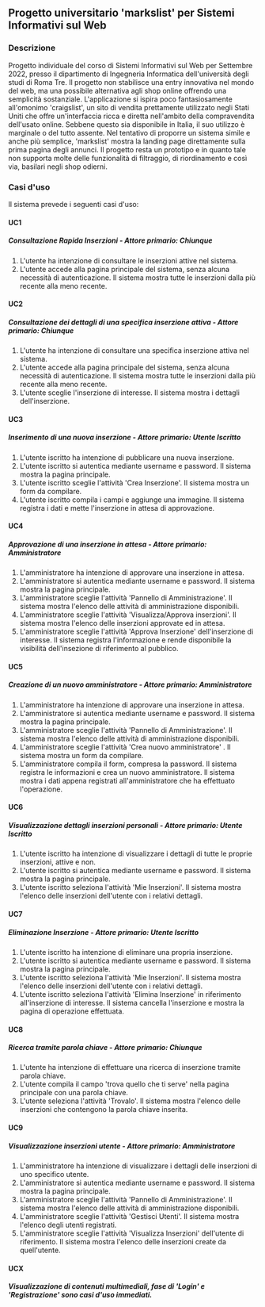 ## Progetto universitario 'markslist' per Sistemi Informativi sul Web
### Descrizione
Progetto individuale del corso di Sistemi Informativi sul Web per Settembre 2022, presso il dipartimento di Ingegneria Informatica dell'università degli studi di Roma Tre. Il progetto non stabilisce una entry innovativa nel mondo del web, ma una possibile alternativa agli shop online offrendo una semplicità sostanziale. L'applicazione si ispira poco fantasiosamente all'omonimo 'craigslist', un sito di vendita prettamente utilizzato negli Stati Uniti che offre un'interfaccia ricca e diretta nell'ambito della compravendita dell'usato online. Sebbene questo sia disponibile in Italia, il suo utilizzo è marginale o del tutto assente. Nel tentativo di proporre un sistema simile e anche più semplice, 'markslist' mostra la landing page direttamente sulla prima pagina degli annunci. Il progetto resta un prototipo e in quanto tale non supporta molte delle funzionalità di filtraggio, di riordinamento e così via, basilari negli shop odierni.
### Casi d'uso
Il sistema prevede i seguenti casi d'uso:
#### UC1
##### Consultazione Rapida Inserzioni - Attore primario: Chiunque
1. L'utente ha intenzione di consultare le inserzioni attive nel sistema.
2. L'utente accede alla pagina principale del sistema, senza alcuna necessità di autenticazione. Il sistema mostra tutte le inserzioni dalla più recente alla meno recente.

#### UC2
##### Consultazione dei dettagli di una specifica inserzione attiva - Attore primario: Chiunque
1. L'utente ha intenzione di consultare una specifica inserzione attiva nel sistema.
2. L'utente accede alla pagina principale del sistema, senza alcuna necessità di autenticazione. Il sistema mostra tutte le inserzioni dalla più recente alla meno recente.
3. L'utente sceglie l'inserzione di interesse. Il sistema mostra i dettagli dell'inserzione.

#### UC3
##### Inserimento di una nuova inserzione - Attore primario: Utente Iscritto
1. L'utente iscritto ha intenzione di pubblicare una nuova inserzione.
2. L'utente iscritto si autentica mediante username e password. Il sistema mostra la pagina principale.
3. L'utente iscritto sceglie l'attività 'Crea Inserzione'. Il sistema mostra un form da compilare.
4. L'utente iscritto compila i campi e aggiunge una immagine. Il sistema registra i dati e mette l'inserzione in attesa di approvazione.

#### UC4
##### Approvazione di una inserzione in attesa - Attore primario: Amministratore
1. L'amministratore ha intenzione di approvare una inserzione in attesa.
2. L'amministratore si autentica mediante username e password. Il sistema mostra la pagina principale.
3. L'amministratore sceglie l'attività 'Pannello di Amministrazione'. Il sistema mostra l'elenco delle attività di amministrazione disponibili.
4. L'amministratore sceglie l'attività 'Visualizza/Approva inserzioni'. Il sistema mostra l'elenco delle inserzioni approvate ed in attesa.
5. L'amministratore sceglie l'attività 'Approva Inserzione' dell'inserzione di interesse. Il sistema registra l'informazione e rende disponibile la visibilità dell'insezione di riferimento al pubblico.

#### UC5
##### Creazione di un nuovo amministratore - Attore primario: Amministratore
1. L'amministratore ha intenzione di approvare una inserzione in attesa.
2. L'amministratore si autentica mediante username e password. Il sistema mostra la pagina principale.
3. L'amministratore sceglie l'attività 'Pannello di Amministrazione'. Il sistema mostra l'elenco delle attività di amministrazione disponibili.
4. L'amministratore sceglie l'attività 'Crea nuovo amministratore' . Il sistema mostra un form da compilare.
5. L'amministratore compila il form, compresa la password. Il sistema registra le informazioni e crea un nuovo amministratore. Il sistema mostra i dati appena registrati all'amministratore che ha effettuato l'operazione.

#### UC6
##### Visualizzazione dettagli inserzioni personali - Attore primario: Utente Iscritto
1. L'utente iscritto ha intenzione di visualizzare i dettagli di tutte le proprie inserzioni, attive e non.
2. L'utente iscritto si autentica mediante username e password. Il sistema mostra la pagina principale.
3. L'utente iscritto seleziona l'attività 'Mie Inserzioni'. Il sistema mostra l'elenco delle inserzioni dell'utente con i relativi dettagli.

#### UC7
##### Eliminazione Inserzione - Attore primario: Utente Iscritto
1. L'utente iscritto ha intenzione di eliminare una propria inserzione.
2. L'utente iscritto si autentica mediante username e password. Il sistema mostra la pagina principale.
3. L'utente iscritto seleziona l'attività 'Mie Inserzioni'. Il sistema mostra l'elenco delle inserzioni dell'utente con i relativi dettagli.
4. L'utente iscritto seleziona l'attività 'Elimina Inserzione' in riferimento all'inserzione di interesse. Il sistema cancella l'inserzione e mostra la pagina di operazione effettuata.

#### UC8
##### Ricerca tramite parola chiave - Attore primario: Chiunque
1. L'utente ha intenzione di effettuare una ricerca di inserzione tramite parola chiave.
2. L'utente compila il campo 'trova quello che ti serve' nella pagina principale con una parola chiave.
3. L'utente seleziona l'attività 'Trovalo'. Il sistema mostra l'elenco delle inserzioni che contengono la parola chiave inserita.

#### UC9
##### Visualizzazione inserzioni utente - Attore primario: Amministratore
1. L'amministratore ha intenzione di visualizzare i dettagli delle inserzioni di uno specifico utente.
2. L'amministratore si autentica mediante username e password. Il sistema mostra la pagina principale.
3. L'amministratore sceglie l'attività 'Pannello di Amministrazione'. Il sistema mostra l'elenco delle attività di amministrazione disponibili.
4. L'amministratore sceglie l'attività 'Gestisci Utenti'. Il sistema mostra l'elenco degli utenti registrati.
5. L'amministratore sceglie l'attività 'Visualizza Inserzioni' dell'utente di riferimento. Il sistema mostra l'elenco delle inserzioni create da quell'utente.

#### UCX
##### Visualizzazione di contenuti multimediali, fase di 'Login' e 'Registrazione' sono casi d'uso immediati.

